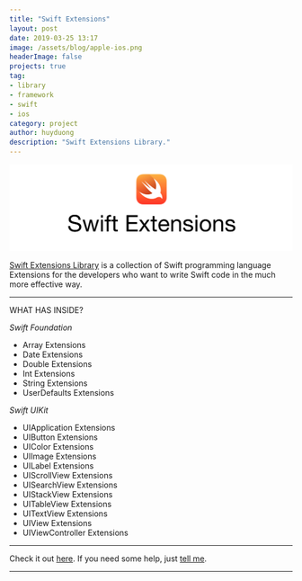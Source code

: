 ```yaml
---
title: "Swift Extensions"
layout: post
date: 2019-03-25 13:17
image: /assets/blog/apple-ios.png
headerImage: false
projects: true
tag:
- library
- framework
- swift
- ios
category: project
author: huyduong
description: "Swift Extensions Library."
---
```


![Screenshot](https://raw.githubusercontent.com/duonghominhhuy/duonghominhhuy.github.io/master/assets/project/swift-extensions.jpg)

 <a href="https://github.com/duonghominhhuy/swift-extensions" target="_blank">Swift Extensions Library</a> is a collection of Swift programming language Extensions for the developers who want to write Swift code in the much more effective way.

---

WHAT HAS INSIDE?

*Swift Foundation*
- Array Extensions
- Date Extensions
- Double Extensions
- Int Extensions
- String Extensions
- UserDefaults Extensions

*Swift UIKit*
- UIApplication Extensions
- UIButton Extensions
- UIColor Extensions
- UIImage Extensions
- UILabel Extensions
- UIScrollView Extensions
- UISearchView Extensions
- UIStackView Extensions
- UITableView Extensions
- UITextView Extensions
- UIView Extensions
- UIViewController Extensions

---

Check it out <a href="https://github.com/duonghominhhuy/swift-extensions" target="_blank">here</a>.
If you need some help, just <a href="https://github.com/duonghominhhuy/swift-extensions/issues" target="_blank">tell me</a>.

---